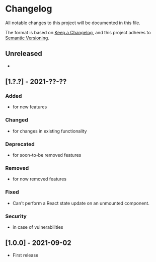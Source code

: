 # Changelog
All notable changes to this project will be documented in this file.

The format is based on [Keep a Changelog](https://keepachangelog.com/en/1.0.0/),
and this project adheres to [Semantic Versioning](https://semver.org/spec/v2.0.0.html).

## Unreleased

-

## [1.?.?] - 2021-??-??

### Added
- for new features

### Changed
- for changes in existing functionality

### Deprecated
-  for soon-to-be removed features

### Removed
- for now removed features

### Fixed
- Can't perform a React state update on an unmounted component.

### Security
- in case of vulnerabilities

## [1.0.0] - 2021-09-02

- First release
